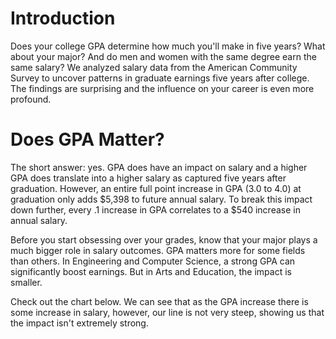 # **Introduction**

Does your college GPA determine how much you'll make in five years? What about your major? And do men and women with the same degree earn the same salary? We analyzed salary data from the American Community Survey to uncover patterns in graduate earnings five years after college. The findings are surprising and the influence on your career is even more profound.

# **Does GPA Matter?**

The short answer: yes. GPA does have an impact on salary and a higher GPA does translate into a higher salary as captured five years after graduation. However, an entire full point increase in GPA (3.0 to 4.0) at graduation only adds \$5,398 to future annual salary. To break this impact down further, every .1 increase in GPA correlates to a \$540 increase in annual salary.

Before you start obsessing over your grades, know that your major plays a much bigger role in salary outcomes. GPA matters more for some fields than others. In Engineering and Computer Science, a strong GPA can significantly boost earnings. But in Arts and Education, the impact is smaller. 

Check out the chart below. We can see that as the GPA increase there is some increase in salary, however, our line is not very steep, showing us that the impact isn't extremely strong.
